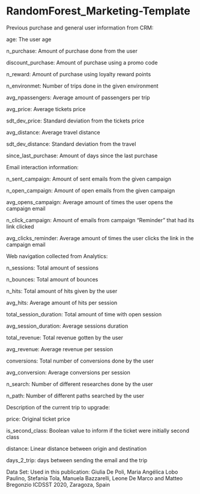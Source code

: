 # RandomForest_Marketing-Template
Previous purchase and general user information from CRM:

age: The user age

n_purchase: Amount of purchase done from the user

discount_purchase: Amount of purchase using a promo code

n_reward: Amount of purchase using loyalty reward points

n_environmet: Number of trips done in the given environment

avg_npassengers: Average amount of passengers per trip

avg_price: Average tickets price

sdt_dev_price: Standard deviation from the tickets price

avg_distance: Average travel distance

sdt_dev_distance: Standard deviation from the travel

since_last_purchase: Amount of days since the last purchase



Email interaction information:

n_sent_campaign: Amount of sent emails from the given campaign

n_open_campaign: Amount of open emails from the given campaign

avg_opens_campaign: Average amount of times the user opens the campaign email

n_click_campaign: Amount of emails from campaign “Reminder” that had its link clicked

avg_clicks_reminder: Average amount of times the user clicks the link in the campaign email

Web navigation collected from Analytics:

n_sessions: Total amount of sessions

n_bounces: Total amount of bounces

n_hits: Total amount of hits given by the user

avg_hits: Average amount of hits per session

total_session_duration: Total amount of time with open session

avg_session_duration: Average sessions duration

total_revenue: Total revenue gotten by the user

avg_revenue: Average revenue per session

conversions: Total number of conversions done by the user

avg_conversion: Average conversions per session

n_search: Number of different researches done by the user

n_path: Number of different paths searched by the user

Description of the current trip to upgrade:

price: Original ticket price

is_second_class: Boolean value to inform if the ticket were initially second class

distance: Linear distance between origin and destination

days_2_trip: days between sending the email and the trip

Data Set: Used in this publication: Giulia De Poli, Maria Angélica Lobo Paulino, Stefania Tola, Manuela Bazzarelli, Leone De Marco and Matteo Bregonzio
ICDSST 2020, Zaragoza, Spain
